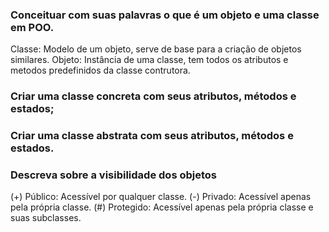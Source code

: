 ### Conceituar com suas palavras o que é um objeto e uma classe em POO.

Classe: Modelo de um objeto, serve de base para a criação de objetos similares.
Objeto: Instância de uma classe, tem todos os atributos e metodos predefinidos da classe contrutora.

### Criar uma classe concreta com seus atributos, métodos e estados;
### Criar uma classe abstrata com seus atributos, métodos e estados.
### Descreva sobre a visibilidade dos objetos

(+) Público: Acessível por qualquer classe.
(-) Privado: Acessível apenas pela própria classe.
(#) Protegido: Acessível apenas pela própria classe e suas subclasses.